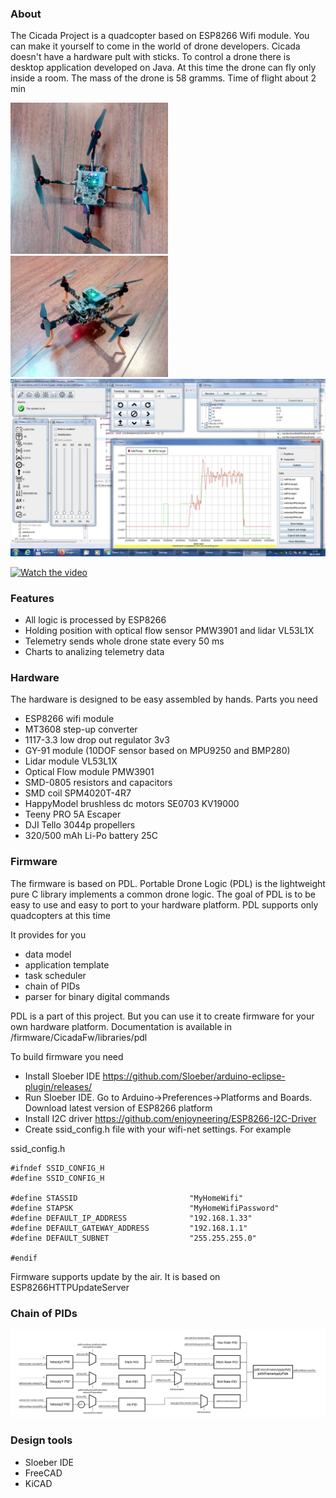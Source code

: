 ### About

The Cicada Project is a quadcopter based on ESP8266 Wifi module. You can make it yourself to come in the world of drone developers. Cicada doesn't have a hardware pult with sticks. To control a drone there is desktop application developed on Java. At this time the drone can fly only inside a room. The mass of the drone is 58 gramms. Time of flight about 2 min

<img src="/photo/top-view.jpg" width="50%" alt="Top view"/>
<img src="/photo/isometry-view.jpg" width="50%" alt="Isometry view"/>
<img src="/photo/screen.jpg" width="100%" alt="DesktopApp"/>

[![Watch the video](https://www.youtube.com/watch?v=lsz5Qo_b-Ao)](https://youtu.be/lsz5Qo_b-Ao)

### Features

- All logic is processed by ESP8266
- Holding position with optical flow sensor PMW3901 and lidar VL53L1X
- Telemetry sends whole drone state every 50 ms
- Charts to analizing telemetry data

### Hardware

The hardware is designed to be easy assembled by hands. Parts you need
- ESP8266 wifi module
- MT3608 step-up converter
- 1117-3.3 low drop out regulator 3v3
- GY-91 module (10DOF sensor based on MPU9250 and BMP280)
- Lidar module VL53L1X
- Optical Flow module PMW3901
- SMD-0805 resistors and capacitors
- SMD coil SPM4020T-4R7
- HappyModel brushless dc motors SE0703 KV19000
- Teeny PRO 5A Escaper
- DJI Tello 3044p propellers
- 320/500 mAh Li-Po battery 25C

### Firmware

The firmware is based on PDL. Portable Drone Logic (PDL) is the lightweight pure C library implements a common drone logic. The goal of PDL is to be easy to use and easy to port to your hardware platform. PDL supports only quadcopters at this time

It provides for you
- data model
- application template
- task scheduler
- chain of PIDs
- parser for binary digital commands

PDL is a part of this project. But you can use it to create firmware for your own hardware platform. Documentation is available in /firmware/CicadaFw/libraries/pdl

To build firmware you need
- Install Sloeber IDE https://github.com/Sloeber/arduino-eclipse-plugin/releases/
- Run Sloeber IDE. Go to Arduino->Preferences->Platforms and Boards. Download latest version of ESP8266 platform
- Install I2C driver https://github.com/enjoyneering/ESP8266-I2C-Driver
- Create ssid_config.h file with your wifi-net settings. For example

ssid_config.h

    #ifndef SSID_CONFIG_H
    #define SSID_CONFIG_H

    #define STASSID                         "MyHomeWifi"
    #define STAPSK                          "MyHomeWifiPassword"
    #define DEFAULT_IP_ADDRESS              "192.168.1.33"
    #define DEFAULT_GATEWAY_ADDRESS         "192.168.1.1"
    #define DEFAULT_SUBNET                  "255.255.255.0"

    #endif

Firmware supports update by the air. It is based on ESP8266HTTPUpdateServer

### Chain of PIDs

<img src="/firmware/CicadaFw/libraries/pdl/chain_of_pids.svg" width="100%" alt="Chain of PIDs"/>

### Design tools

- Sloeber IDE
- FreeCAD
- KiCAD
